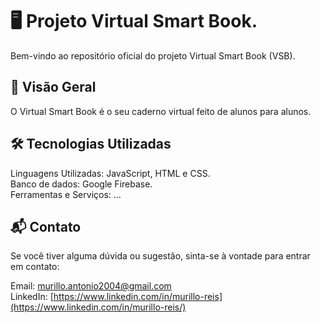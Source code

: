 # 🖥️ Projeto Virtual Smart Book.</h1>

Bem-vindo ao repositório oficial do projeto Virtual Smart Book (VSB).

## 🚀 Visão Geral

O Virtual Smart Book é o seu caderno virtual feito de alunos para alunos.

## 🛠️ Tecnologias Utilizadas

Linguagens Utilizadas: JavaScript, HTML e CSS.\
Banco de dados: Google Firebase.\
Ferramentas e Serviços: ...

## 📬 Contato
Se você tiver alguma dúvida ou sugestão, sinta-se à vontade para entrar em contato:

Email: murillo.antonio2004@gmail.com<br>
LinkedIn: [https://www.linkedin.com/in/murillo-reis](https://www.linkedin.com/in/murillo-reis/)
